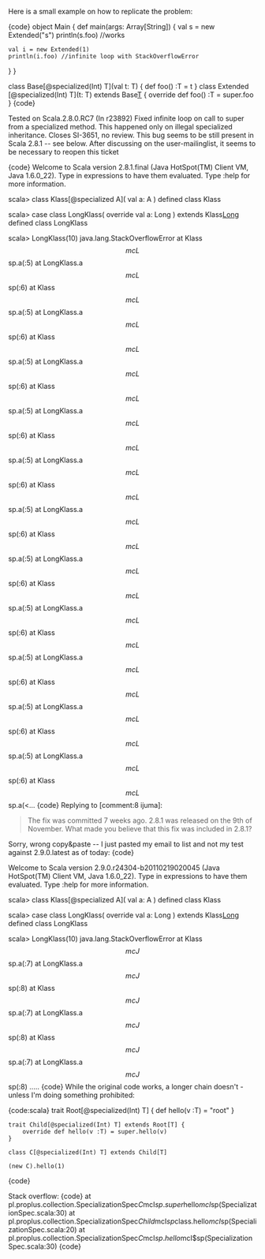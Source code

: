 Here is a small example on how to replicate the problem:

{code}
object Main {
  def main(args: Array[String]) {
    val s = new Extended("s")
    println(s.foo) //works

    val i = new Extended(1)
    println(i.foo) //infinite loop with StackOverflowError
  }
}

class Base[@specialized(Int) T](val t: T) { def foo() :T = t }
class Extended [@specialized(Int) T](t: T) extends Base[T](t) {
  override def foo() :T = super.foo
}
{code}

Tested on Scala.2.8.0.RC7
(In r23892) Fixed infinite loop on call to super from a specialized method. This happened only on illegal specialized inheritance. Closes SI-3651, no review.
This bug seems to be still present in Scala 2.8.1 -- see below. After discussing on the user-mailinglist, it seems to be necessary to reopen this ticket

{code}
Welcome to Scala version 2.8.1.final (Java HotSpot(TM) Client VM, Java 1.6.0_22).
Type in expressions to have them evaluated.
Type :help for more information.

scala> class Klass[@specialized A]( val a: A )
defined class Klass

scala> case class LongKlass( override val a: Long ) extends Klass[Long](a)
defined class LongKlass

scala> LongKlass(10)
java.lang.StackOverflowError
	at Klass$$mcL$$sp.a(<console>:5)
	at LongKlass.a$$mcL$$sp(<console>:6)
	at Klass$$mcL$$sp.a(<console>:5)
	at LongKlass.a$$mcL$$sp(<console>:6)
	at Klass$$mcL$$sp.a(<console>:5)
	at LongKlass.a$$mcL$$sp(<console>:6)
	at Klass$$mcL$$sp.a(<console>:5)
	at LongKlass.a$$mcL$$sp(<console>:6)
	at Klass$$mcL$$sp.a(<console>:5)
	at LongKlass.a$$mcL$$sp(<console>:6)
	at Klass$$mcL$$sp.a(<console>:5)
	at LongKlass.a$$mcL$$sp(<console>:6)
	at Klass$$mcL$$sp.a(<console>:5)
	at LongKlass.a$$mcL$$sp(<console>:6)
	at Klass$$mcL$$sp.a(<console>:5)
	at LongKlass.a$$mcL$$sp(<console>:6)
	at Klass$$mcL$$sp.a(<console>:5)
	at LongKlass.a$$mcL$$sp(<console>:6)
	at Klass$$mcL$$sp.a(<console>:5)
	at LongKlass.a$$mcL$$sp(<console>:6)
	at Klass$$mcL$$sp.a(<console>:5)
	at LongKlass.a$$mcL$$sp(<console>:6)
	at Klass$$mcL$$sp.a(<...
{code}
Replying to [comment:8 ijuma]:
> The fix was committed 7 weeks ago. 2.8.1 was released on the 9th of November. What made you believe that this fix was included in 2.8.1?

Sorry, wrong copy&paste -- I just pasted my email to list and not my test against 2.9.0.latest as of today:
{code}

Welcome to Scala version 2.9.0.r24304-b20110219020045 (Java HotSpot(TM) Client VM, Java 1.6.0_22).
Type in expressions to have them evaluated.
Type :help for more information.

scala> class Klass[@specialized A]( val a: A )
defined class Klass

scala> case class LongKlass( override val a: Long ) extends Klass[Long](a)
defined class LongKlass

scala> LongKlass(10)
java.lang.StackOverflowError
	at Klass$$mcJ$$sp.a(<console>:7)
	at LongKlass.a$$mcJ$$sp(<console>:8)
	at Klass$$mcJ$$sp.a(<console>:7)
	at LongKlass.a$$mcJ$$sp(<console>:8)
	at Klass$$mcJ$$sp.a(<console>:7)
	at LongKlass.a$$mcJ$$sp(<console>:8)
.....
{code}
While the original code works, a longer chain doesn't - unless I'm doing something prohibited:

{code:scala}
	trait Root[@specialized(Int) T] {
		def hello(v :T) = "root"
	}

	trait Child[@specialized(Int) T] extends Root[T] {
		override def hello(v :T) = super.hello(v)
	}

	class C[@specialized(Int) T] extends Child[T]

	(new C).hello(1)
{code}

Stack overflow:
{code}
	at pl.proplus.collection.SpecializationSpec$C$mcI$sp.super$hello$mcI$sp(SpecializationSpec.scala:30)
	at pl.proplus.collection.SpecializationSpec$Child$mcI$sp$class.hello$mcI$sp(SpecializationSpec.scala:20)
	at pl.proplus.collection.SpecializationSpec$C$mcI$sp.hello$mcI$sp(SpecializationSpec.scala:30)
{code}
